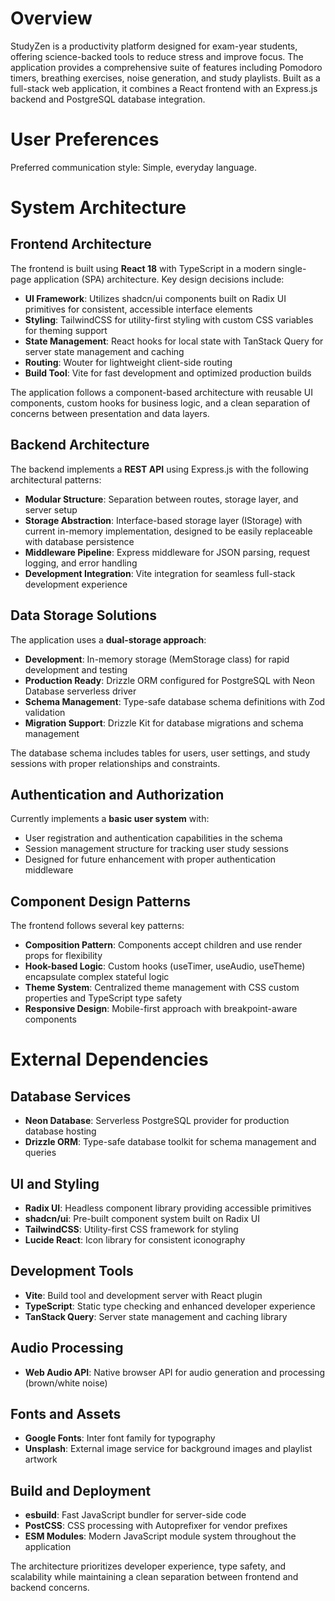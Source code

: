# Overview

StudyZen is a productivity platform designed for exam-year students, offering science-backed tools to reduce stress and improve focus. The application provides a comprehensive suite of features including Pomodoro timers, breathing exercises, noise generation, and study playlists. Built as a full-stack web application, it combines a React frontend with an Express.js backend and PostgreSQL database integration.

# User Preferences

Preferred communication style: Simple, everyday language.

# System Architecture

## Frontend Architecture
The frontend is built using **React 18** with TypeScript in a modern single-page application (SPA) architecture. Key design decisions include:

- **UI Framework**: Utilizes shadcn/ui components built on Radix UI primitives for consistent, accessible interface elements
- **Styling**: TailwindCSS for utility-first styling with custom CSS variables for theming support
- **State Management**: React hooks for local state with TanStack Query for server state management and caching
- **Routing**: Wouter for lightweight client-side routing
- **Build Tool**: Vite for fast development and optimized production builds

The application follows a component-based architecture with reusable UI components, custom hooks for business logic, and a clean separation of concerns between presentation and data layers.

## Backend Architecture
The backend implements a **REST API** using Express.js with the following architectural patterns:

- **Modular Structure**: Separation between routes, storage layer, and server setup
- **Storage Abstraction**: Interface-based storage layer (IStorage) with current in-memory implementation, designed to be easily replaceable with database persistence
- **Middleware Pipeline**: Express middleware for JSON parsing, request logging, and error handling
- **Development Integration**: Vite integration for seamless full-stack development experience

## Data Storage Solutions
The application uses a **dual-storage approach**:

- **Development**: In-memory storage (MemStorage class) for rapid development and testing
- **Production Ready**: Drizzle ORM configured for PostgreSQL with Neon Database serverless driver
- **Schema Management**: Type-safe database schema definitions with Zod validation
- **Migration Support**: Drizzle Kit for database migrations and schema management

The database schema includes tables for users, user settings, and study sessions with proper relationships and constraints.

## Authentication and Authorization
Currently implements a **basic user system** with:
- User registration and authentication capabilities in the schema
- Session management structure for tracking user study sessions
- Designed for future enhancement with proper authentication middleware

## Component Design Patterns
The frontend follows several key patterns:
- **Composition Pattern**: Components accept children and use render props for flexibility
- **Hook-based Logic**: Custom hooks (useTimer, useAudio, useTheme) encapsulate complex stateful logic
- **Theme System**: Centralized theme management with CSS custom properties and TypeScript type safety
- **Responsive Design**: Mobile-first approach with breakpoint-aware components

# External Dependencies

## Database Services
- **Neon Database**: Serverless PostgreSQL provider for production database hosting
- **Drizzle ORM**: Type-safe database toolkit for schema management and queries

## UI and Styling
- **Radix UI**: Headless component library providing accessible primitives
- **shadcn/ui**: Pre-built component system built on Radix UI
- **TailwindCSS**: Utility-first CSS framework for styling
- **Lucide React**: Icon library for consistent iconography

## Development Tools
- **Vite**: Build tool and development server with React plugin
- **TypeScript**: Static type checking and enhanced developer experience
- **TanStack Query**: Server state management and caching library

## Audio Processing
- **Web Audio API**: Native browser API for audio generation and processing (brown/white noise)

## Fonts and Assets
- **Google Fonts**: Inter font family for typography
- **Unsplash**: External image service for background images and playlist artwork

## Build and Deployment
- **esbuild**: Fast JavaScript bundler for server-side code
- **PostCSS**: CSS processing with Autoprefixer for vendor prefixes
- **ESM Modules**: Modern JavaScript module system throughout the application

The architecture prioritizes developer experience, type safety, and scalability while maintaining a clean separation between frontend and backend concerns.